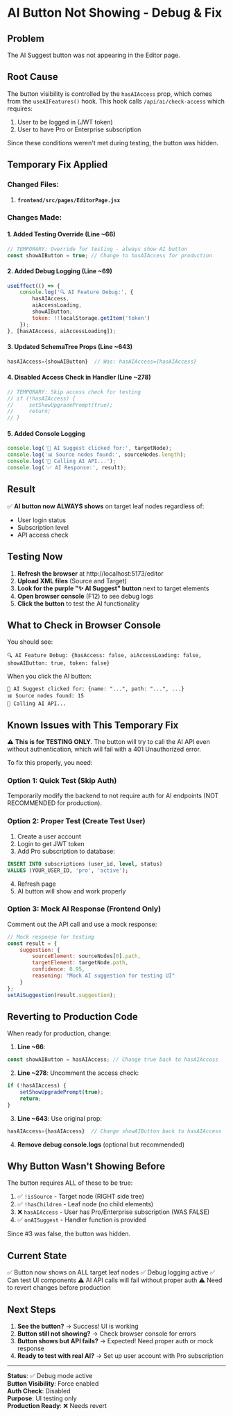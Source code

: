 # AI Button Not Showing - Debug & Fix

## Problem
The AI Suggest button was not appearing in the Editor page.

## Root Cause
The button visibility is controlled by the `hasAIAccess` prop, which comes from the `useAIFeatures()` hook. This hook calls `/api/ai/check-access` which requires:
1. User to be logged in (JWT token)
2. User to have Pro or Enterprise subscription

Since these conditions weren't met during testing, the button was hidden.

## Temporary Fix Applied

### Changed Files:
1. **`frontend/src/pages/EditorPage.jsx`**

### Changes Made:

#### 1. Added Testing Override (Line ~66)
```javascript
// TEMPORARY: Override for testing - always show AI button
const showAIButton = true; // Change to hasAIAccess for production
```

#### 2. Added Debug Logging (Line ~69)
```javascript
useEffect(() => {
    console.log('🔍 AI Feature Debug:', {
        hasAIAccess,
        aiAccessLoading,
        showAIButton,
        token: !!localStorage.getItem('token')
    });
}, [hasAIAccess, aiAccessLoading]);
```

#### 3. Updated SchemaTree Props (Line ~643)
```javascript
hasAIAccess={showAIButton}  // Was: hasAIAccess={hasAIAccess}
```

#### 4. Disabled Access Check in Handler (Line ~278)
```javascript
// TEMPORARY: Skip access check for testing
// if (!hasAIAccess) {
//     setShowUpgradePrompt(true);
//     return;
// }
```

#### 5. Added Console Logging
```javascript
console.log('🎯 AI Suggest clicked for:', targetNode);
console.log('📊 Source nodes found:', sourceNodes.length);
console.log('🚀 Calling AI API...');
console.log('✅ AI Response:', result);
```

## Result

✅ **AI button now ALWAYS shows** on target leaf nodes regardless of:
- User login status
- Subscription level
- API access check

## Testing Now

1. **Refresh the browser** at http://localhost:5173/editor
2. **Upload XML files** (Source and Target)
3. **Look for the purple "✨ AI Suggest" button** next to target elements
4. **Open browser console** (F12) to see debug logs
5. **Click the button** to test the AI functionality

## What to Check in Browser Console

You should see:
```
🔍 AI Feature Debug: {hasAccess: false, aiAccessLoading: false, showAIButton: true, token: false}
```

When you click the AI button:
```
🎯 AI Suggest clicked for: {name: "...", path: "...", ...}
📊 Source nodes found: 15
🚀 Calling AI API...
```

## Known Issues with This Temporary Fix

⚠️ **This is for TESTING ONLY**. The button will try to call the AI API even without authentication, which will fail with a 401 Unauthorized error.

To fix this properly, you need:

### Option 1: Quick Test (Skip Auth)
Temporarily modify the backend to not require auth for AI endpoints (NOT RECOMMENDED for production).

### Option 2: Proper Test (Create Test User)
1. Create a user account
2. Login to get JWT token
3. Add Pro subscription to database:
```sql
INSERT INTO subscriptions (user_id, level, status)
VALUES (YOUR_USER_ID, 'pro', 'active');
```
4. Refresh page
5. AI button will show and work properly

### Option 3: Mock AI Response (Frontend Only)
Comment out the API call and use a mock response:
```javascript
// Mock response for testing
const result = {
    suggestion: {
        sourceElement: sourceNodes[0].path,
        targetElement: targetNode.path,
        confidence: 0.95,
        reasoning: "Mock AI suggestion for testing UI"
    }
};
setAiSuggestion(result.suggestion);
```

## Reverting to Production Code

When ready for production, change:

1. **Line ~66**: 
```javascript
const showAIButton = hasAIAccess; // Change true back to hasAIAccess
```

2. **Line ~278**: Uncomment the access check:
```javascript
if (!hasAIAccess) {
    setShowUpgradePrompt(true);
    return;
}
```

3. **Line ~643**: Use original prop:
```javascript
hasAIAccess={hasAIAccess}  // Change showAIButton back to hasAIAccess
```

4. **Remove debug console.logs** (optional but recommended)

## Why Button Wasn't Showing Before

The button requires ALL of these to be true:
1. ✅ `!isSource` - Target node (RIGHT side tree)
2. ✅ `!hasChildren` - Leaf node (no child elements)
3. ❌ `hasAIAccess` - User has Pro/Enterprise subscription (WAS FALSE)
4. ✅ `onAISuggest` - Handler function is provided

Since #3 was false, the button was hidden.

## Current State

✅ Button now shows on ALL target leaf nodes
✅ Debug logging active
✅ Can test UI components
⚠️ AI API calls will fail without proper auth
⚠️ Need to revert changes before production

## Next Steps

1. **See the button?** → Success! UI is working
2. **Button still not showing?** → Check browser console for errors
3. **Button shows but API fails?** → Expected! Need proper auth or mock response
4. **Ready to test with real AI?** → Set up user account with Pro subscription

---

**Status**: ✅ Debug mode active  
**Button Visibility**: Force enabled  
**Auth Check**: Disabled  
**Purpose**: UI testing only  
**Production Ready**: ❌ Needs revert
